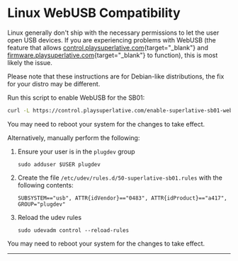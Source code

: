 # Linux WebUSB Compatibility

<article>

Linux generally don't ship with the necessary permissions to let the user open USB devices. If you are experiencing problems with WebUSB (the feature that allows [control.playsuperlative.com](https://control.playsuperlative.com){target="_blank"} and [firmware.playsuperlative.com](https://firmware.playsuperlative.com){target="_blank"} to function), this is most likely the issue.

Please note that these instructions are for Debian-like distributions, the fix for your distro may be different.

</article>

Run this script to enable WebUSB for the SB01:

```bash
curl -L https://control.playsuperlative.com/enable-superlative-sb01-webusb.sh | sh /dev/stdin
```

You may need to reboot your system for the changes to take effect.

Alternatively, manually perform the following:

1. Ensure your user is in the `plugdev` group
   ```
   sudo adduser $USER plugdev
   ```

2. Create the file `/etc/udev/rules.d/50-superlative-sb01.rules` with the following contents:
   ```
   SUBSYSTEM=="usb", ATTR{idVendor}=="0483", ATTR{idProduct}=="a417", GROUP="plugdev"
   ```

3. Reload the udev rules
   ```
   sudo udevadm control --reload-rules
   ```

You may need to reboot your system for the changes to take effect.

---
